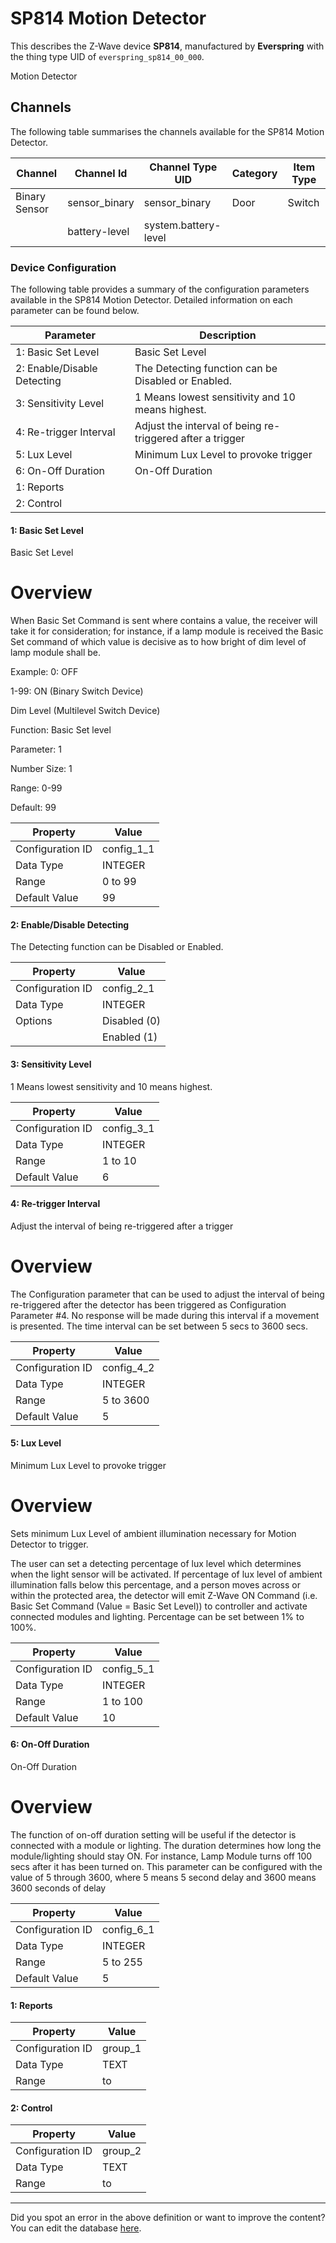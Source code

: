 
# SP814 Motion Detector

This describes the Z-Wave device **SP814**, manufactured by **Everspring** with the thing type UID of ```everspring_sp814_00_000```. 

Motion Detector

## Channels
The following table summarises the channels available for the SP814 Motion Detector.

| Channel | Channel Id | Channel Type UID | Category | Item Type |
|---------|------------|------------------|----------|-----------|
| Binary Sensor | sensor_binary | sensor_binary | Door | Switch |
|  | battery-level | system.battery-level |  |  |




### Device Configuration
The following table provides a summary of the configuration parameters available in the SP814 Motion Detector.
Detailed information on each parameter can be found below.

| Parameter   | Description |
|-------------|-------------|
| 1: Basic Set Level | Basic Set Level |
| 2: Enable/Disable Detecting | The Detecting function can be Disabled or Enabled. |
| 3: Sensitivity Level | 1 Means lowest sensitivity and 10 means highest. |
| 4: Re-trigger Interval | Adjust the interval of being re-triggered after a trigger |
| 5: Lux Level | Minimum Lux Level to provoke trigger |
| 6: On-Off Duration | On-Off Duration |
| 1: Reports |  |
| 2: Control |  |




#### 1: Basic Set Level

Basic Set Level  


# Overview #

When Basic Set Command is sent where contains a value, the receiver will take it for consideration; for instance, if a lamp module is received the Basic Set command of which value is decisive as to how bright of dim level of lamp module shall be.

Example: 0: OFF

1-99: ON (Binary Switch Device)

Dim Level (Multilevel Switch Device)

Function: Basic Set level

Parameter: 1

Number Size: 1

Range: 0-99

Default: 99 


| Property         | Value    |
|------------------|----------|
| Configuration ID | config_1_1 |
| Data Type        | INTEGER |
| Range | 0 to 99 |
| Default Value | 99 |






#### 2: Enable/Disable Detecting

The Detecting function can be Disabled or Enabled.


| Property         | Value    |
|------------------|----------|
| Configuration ID | config_2_1 |
| Data Type        | INTEGER || Default Value | 1 |
| Options | Disabled (0) |
|  | Enabled (1) |






#### 3: Sensitivity Level

1 Means lowest sensitivity and 10 means highest.


| Property         | Value    |
|------------------|----------|
| Configuration ID | config_3_1 |
| Data Type        | INTEGER |
| Range | 1 to 10 |
| Default Value | 6 |






#### 4: Re-trigger Interval

Adjust the interval of being re-triggered after a trigger  


# Overview #

The Configuration parameter that can be used to adjust the interval of being re-triggered after the detector has been triggered as Configuration Parameter \#4. No response will be made during this interval if a movement is presented. The time interval can be set between 5 secs to 3600 secs. 


| Property         | Value    |
|------------------|----------|
| Configuration ID | config_4_2 |
| Data Type        | INTEGER |
| Range | 5 to 3600 |
| Default Value | 5 |






#### 5: Lux Level

Minimum Lux Level to provoke trigger  


# Overview #

Sets minimum Lux Level of ambient illumination necessary for Motion Detector to trigger.

The user can set a detecting percentage of lux level which determines when the light sensor will be activated. If percentage of lux level of ambient illumination falls below this percentage, and a person moves across or within the protected area, the detector will emit Z-Wave ON Command (i.e. Basic Set Command (Value = Basic Set Level)) to controller and activate connected modules and lighting. Percentage can be set between 1% to 100%.


| Property         | Value    |
|------------------|----------|
| Configuration ID | config_5_1 |
| Data Type        | INTEGER |
| Range | 1 to 100 |
| Default Value | 10 |






#### 6: On-Off Duration

On-Off Duration  


# Overview #

The function of on-off duration setting will be useful if the detector is connected with a module or lighting. The duration determines how long the module/lighting should stay ON. For instance, Lamp Module turns off 100 secs after it has been turned on. This parameter can be configured with the value of 5 through 3600, where 5 means 5 second delay and 3600 means 3600 seconds of delay


| Property         | Value    |
|------------------|----------|
| Configuration ID | config_6_1 |
| Data Type        | INTEGER |
| Range | 5 to 255 |
| Default Value | 5 |






#### 1: Reports




| Property         | Value    |
|------------------|----------|
| Configuration ID | group_1 |
| Data Type        | TEXT |
| Range |  to  |






#### 2: Control




| Property         | Value    |
|------------------|----------|
| Configuration ID | group_2 |
| Data Type        | TEXT |
| Range |  to  |






---

Did you spot an error in the above definition or want to improve the content?
You can edit the database [here](http://www.cd-jackson.com/index.php/zwave/zwave-device-database/zwave-device-list/devicesummary/30).


